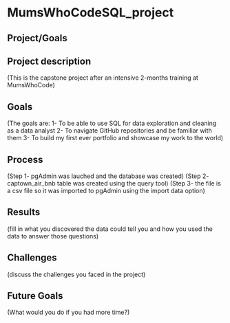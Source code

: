 # MumsWhoCodeSQL_project

## Project/Goals
## Project description
(This is the capstone project after an intensive 2-months training at MumsWhoCode)
## Goals
(The goals are: 1- To be able to use SQL for data exploration and cleaning as a data analyst
                2- To navigate GitHub repositories and be familiar with them
                3- To build my first ever portfolio and showcase my work to the world)
## Process

(Step 1- pgAdmin was lauched and the database was created)
(Step 2- captown_air_bnb table was created using the query tool)
(Step 3- the file is a csv file so it was imported to pgAdmin using the import data option)

## Results
(fill in what you discovered the data could tell you  and how you used the data to answer those questions)

## Challenges

(discuss the challenges you faced in the project)

## Future Goals

(What would you do if you had more time?)
